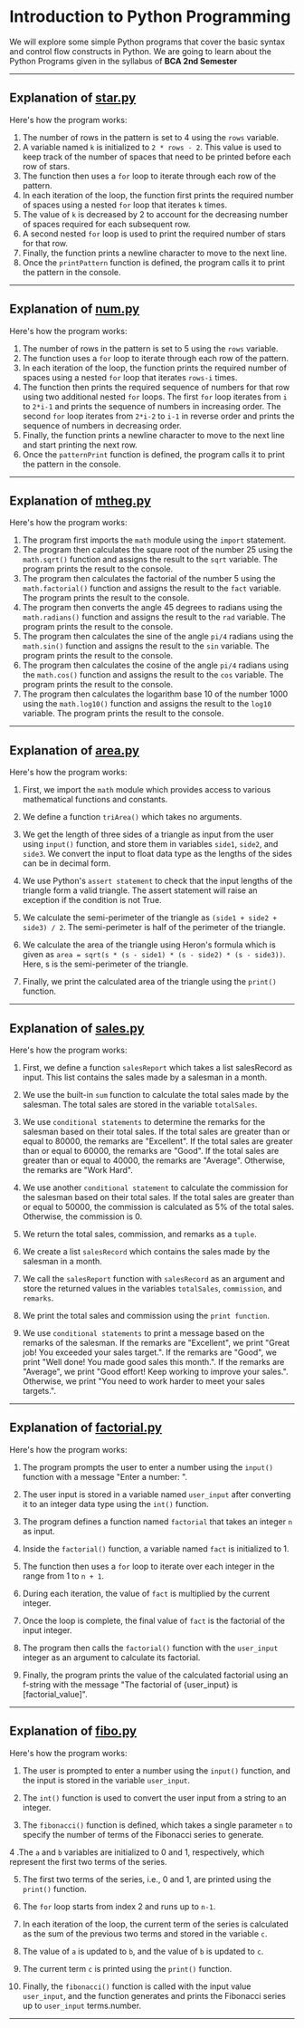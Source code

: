 # Introduction to Python Programming

We will explore some simple Python programs that cover the basic syntax and control flow constructs in Python. We are going to learn about the Python Programs given in the syllabus of <b> BCA 2nd Semester </b>

<hr>

## Explanation of [star.py](./02-printPatterns/star.py)

Here's how the program works:

1. The number of rows in the pattern is set to 4 using the `rows` variable.
2. A variable named `k` is initialized to `2 * rows - 2`. This value is used to keep track of the number of spaces that need to be printed before each row of stars.
3. The function then uses a `for` loop to iterate through each row of the pattern.
4. In each iteration of the loop, the function first prints the required number of spaces using a nested `for` loop that iterates `k` times.
5. The value of `k` is decreased by 2 to account for the decreasing number of spaces required for each subsequent row.
6. A second nested `for` loop is used to print the required number of stars for that row.
7. Finally, the function prints a newline character to move to the next line.
8. Once the `printPattern` function is defined, the program calls it to print the pattern in the console.
<hr>

## Explanation of [num.py](./02-printPatterns/num.py)

Here's how the program works:

1. The number of rows in the pattern is set to 5 using the `rows` variable.
2. The function uses a `for` loop to iterate through each row of the pattern.
3. In each iteration of the loop, the function prints the required number of spaces using a nested `for` loop that iterates `rows-i` times.
4. The function then prints the required sequence of numbers for that row using two additional nested `for` loops. The first `for` loop iterates from `i` to `2*i-1` and prints the sequence of numbers in increasing order. The second `for` loop iterates from `2*i-2` to `i-1` in reverse order and prints the sequence of numbers in decreasing order.
5. Finally, the function prints a newline character to move to the next line and start printing the next row.
6. Once the `patternPrint` function is defined, the program calls it to print the pattern in the console.
<hr>

## Explanation of [mtheg.py](./03-mathexample/mtheg.py)

Here's how the program works:

1. The program first imports the `math` module using the `import` statement.
2. The program then calculates the square root of the number 25 using the `math.sqrt()` function and assigns the result to the `sqrt` variable. The program prints the result to the console.
3. The program then calculates the factorial of the number 5 using the `math.factorial()` function and assigns the result to the `fact` variable. The program prints the result to the console.
4. The program then converts the angle 45 degrees to radians using the `math.radians()` function and assigns the result to the `rad` variable. The program prints the result to the console.
5. The program then calculates the sine of the angle `pi/4` radians using the `math.sin()` function and assigns the result to the `sin` variable. The program prints the result to the console.
6. The program then calculates the cosine of the angle `pi/4` radians using the `math.cos()` function and assigns the result to the `cos` variable. The program prints the result to the console.
7. The program then calculates the logarithm base 10 of the number 1000 using the `math.log10()` function and assigns the result to the `log10` variable. The program prints the result to the console.
<hr>

## Explanation of [area.py](./04-area/area.py)

Here's how the program works:

1. First, we import the `math` module which provides access to various mathematical functions and constants.

2. We define a function `triArea()` which takes no arguments.

3. We get the length of three sides of a triangle as input from the user using `input()` function, and store them in variables `side1`, `side2`, and `side3`. We convert the input to float data type as the lengths of the sides can be in decimal form.

4. We use Python's `assert statement` to check that the input lengths of the triangle form a valid triangle. The assert statement will raise an exception if the condition is not True.

5. We calculate the semi-perimeter of the triangle as `(side1 + side2 + side3) / 2`. The semi-perimeter is half of the perimeter of the triangle.

6. We calculate the area of the triangle using Heron's formula which is given as `area = sqrt(s * (s - side1) * (s - side2) * (s - side3))`. Here, s is the semi-perimeter of the triangle.

7. Finally, we print the calculated area of the triangle using the `print()` function.
<hr>

## Explanation of [sales.py](./05-sales/sales.py)

Here's how the program works:

1. First, we define a function `salesReport` which takes a list salesRecord as input. This list contains the sales made by a salesman in a month.

2. We use the built-in `sum` function to calculate the total sales made by the salesman. The total sales are stored in the variable `totalSales`.

3. We use `conditional statements` to determine the remarks for the salesman based on their total sales. If the total sales are greater than or equal to 80000, the remarks are "Excellent". If the total sales are greater than or equal to 60000, the remarks are "Good". If the total sales are greater than or equal to 40000, the remarks are "Average". Otherwise, the remarks are "Work Hard".

4. We use another `conditional statement` to calculate the commission for the salesman based on their total sales. If the total sales are greater than or equal to 50000, the commission is calculated as 5% of the total sales. Otherwise, the commission is 0.

5. We return the total sales, commission, and remarks as a `tuple`.

6. We create a list `salesRecord` which contains the sales made by the salesman in a month.

7. We call the `salesReport` function with `salesRecord` as an argument and store the returned values in the variables `totalSales`, `commission`, and `remarks`.

8. We print the total sales and commission using the `print function`.

9. We use `conditional statements` to print a message based on the remarks of the salesman. If the remarks are "Excellent", we print "Great job! You exceeded your sales target.". If the remarks are "Good", we print "Well done! You made good sales this month.". If the remarks are "Average", we print "Good effort! Keep working to improve your sales.". Otherwise, we print "You need to work harder to meet your sales targets.".
<hr>

## Explanation of [factorial.py](./06-factorial/factorial.py)

Here's how the program works:

1. The program prompts the user to enter a number using the `input()` function with a message "Enter a number: ".

2. The user input is stored in a variable named `user_input` after converting it to an integer data type using the `int()` function.

3. The program defines a function named `factorial` that takes an integer `n` as input.

4. Inside the `factorial()` function, a variable named `fact` is initialized to 1.

5. The function then uses a `for` loop to iterate over each integer in the range from 1 to `n + 1`.

6. During each iteration, the value of `fact` is multiplied by the current integer.
7. Once the loop is complete, the final value of `fact` is the factorial of the input integer.

8. The program then calls the `factorial()` function with the `user_input` integer as an argument to calculate its factorial.

9. Finally, the program prints the value of the calculated factorial using an f-string with the message "The factorial of {user_input} is [factorial_value]".
<hr>

## Explanation of [fibo.py](./07-fibonacci/fibo.py)

Here's how the program works:

1. The user is prompted to enter a number using the `input()` function, and the input is stored in the variable `user_input`.

2. The `int()` function is used to convert the user input from a string to an integer.

3. The `fibonacci()` function is defined, which takes a single parameter `n` to specify the number of terms of the Fibonacci series to generate.

4 .The `a` and `b` variables are initialized to 0 and 1, respectively, which represent the first two terms of the series.

5. The first two terms of the series, i.e., 0 and 1, are printed using the `print()` function.

6. The `for` loop starts from index 2 and runs up to `n-1`.

7. In each iteration of the loop, the current term of the series is calculated as the sum of the previous two terms and stored in the variable `c`.

8. The value of `a` is updated to `b`, and the value of `b` is updated to `c`.

9. The current term `c` is printed using the `print()` function.

10. Finally, the `fibonacci()` function is called with the input value `user_input`, and the function generates and prints the Fibonacci series up to `user_input` terms.number.
<hr>

